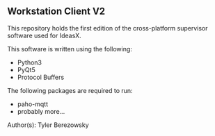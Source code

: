 ## Workstation Client V2

This repository holds the first edition of the cross-platform supervisor software
used for IdeasX.

This software is written using the following:
+ Python3
+ PyQt5
+ Protocol Buffers

The following packages are required to run:
+ paho-mqtt
+ probably more...

Author(s): Tyler Berezowsky
